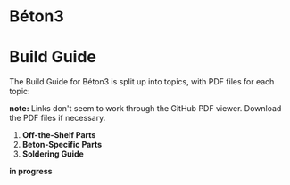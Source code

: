 # Béton3
# Build Guide

The Build Guide for Béton3 is split up into topics, with PDF files for each topic:

**note:** Links don't seem to work through the GitHub PDF viewer.  Download the PDF files if necessary.

1. **Off-the-Shelf Parts**
2. **Beton-Specific Parts**
3. **Soldering Guide**

**in progress**
